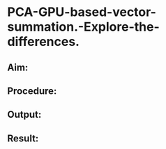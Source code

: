 # PCA-GPU-based-vector-summation.-Explore-the-differences.

## Aim:

## Procedure:

## Output:

## Result:
